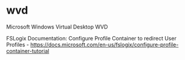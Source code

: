 # wvd
Microsoft Windows Virtual Desktop WVD

FSLogix Documentation: Configure Profile Container to redirect User Profiles - https://docs.microsoft.com/en-us/fslogix/configure-profile-container-tutorial
